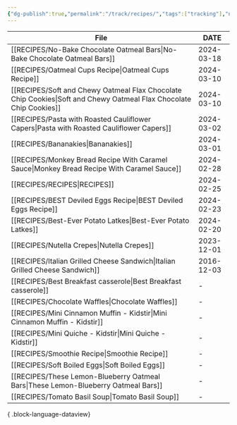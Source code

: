 ```yaml
---
{"dg-publish":true,"permalink":"/track/recipes/","tags":["tracking"],"noteIcon":"","created":"2024-02-25T15:55:00","updated":"2024-02-25 15:59"}
---
```



| File                                                                                                                  | DATE       |
| --------------------------------------------------------------------------------------------------------------------- | ---------- |
| [[RECIPES/No-Bake Chocolate Oatmeal Bars\|No-Bake Chocolate Oatmeal Bars]]                                         | 2024-03-18 |
| [[RECIPES/Oatmeal Cups Recipe\|Oatmeal Cups Recipe]]                                                               | 2024-03-10 |
| [[RECIPES/Soft and Chewy Oatmeal Flax Chocolate Chip Cookies\|Soft and Chewy Oatmeal Flax Chocolate Chip Cookies]] | 2024-03-10 |
| [[RECIPES/Pasta with Roasted Cauliflower Capers\|Pasta with Roasted Cauliflower Capers]]                           | 2024-03-02 |
| [[RECIPES/Bananakies\|Bananakies]]                                                                                 | 2024-03-01 |
| [[RECIPES/Monkey Bread Recipe With Caramel Sauce\|Monkey Bread Recipe With Caramel Sauce]]                         | 2024-02-28 |
| [[RECIPES/RECIPES\|RECIPES]]                                                                                       | 2024-02-25 |
| [[RECIPES/BEST Deviled Eggs Recipe\|BEST Deviled Eggs Recipe]]                                                     | 2024-02-23 |
| [[RECIPES/Best-Ever Potato Latkes\|Best-Ever Potato Latkes]]                                                       | 2024-02-20 |
| [[RECIPES/Nutella Crepes\|Nutella Crepes]]                                                                         | 2023-12-01 |
| [[RECIPES/Italian Grilled Cheese Sandwich\|Italian Grilled Cheese Sandwich]]                                       | 2016-12-03 |
| [[RECIPES/Best Breakfast casserole\|Best Breakfast casserole]]                                                     | \-         |
| [[RECIPES/Chocolate Waffles\|Chocolate Waffles]]                                                                   | \-         |
| [[RECIPES/Mini Cinnamon Muffin - Kidstir\|Mini Cinnamon Muffin - Kidstir]]                                         | \-         |
| [[RECIPES/Mini Quiche - Kidstir\|Mini Quiche - Kidstir]]                                                           | \-         |
| [[RECIPES/Smoothie Recipe\|Smoothie Recipe]]                                                                       | \-         |
| [[RECIPES/Soft Boiled Eggs\|Soft Boiled Eggs]]                                                                     | \-         |
| [[RECIPES/These Lemon-Blueberry Oatmeal Bars\|These Lemon-Blueberry Oatmeal Bars]]                                 | \-         |
| [[RECIPES/Tomato Basil Soup\|Tomato Basil Soup]]                                                                   | \-         |

{ .block-language-dataview}


